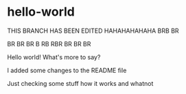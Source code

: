 # hello-world
THIS BRANCH HAS BEEN EDITED 
HAHAHAHAHAHA
BRB
BR

BR
BR
BR
B
RB
RBR
BR
BR
BR


Hello world! What's more to say?

I added some changes to the README file

Just checking some stuff how it works and whatnot

